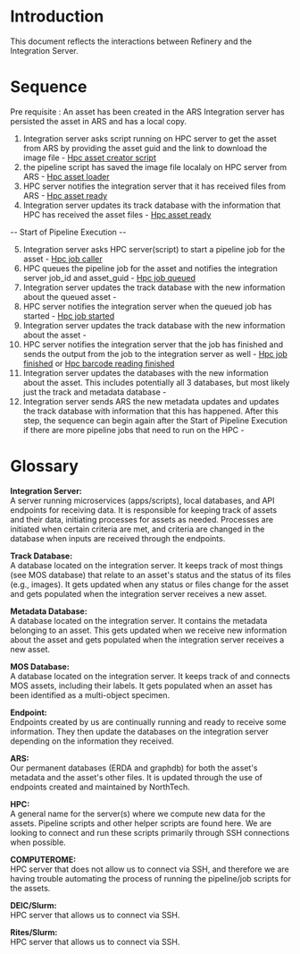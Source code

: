 # Introduction
This document reflects the interactions between Refinery and the Integration Server.

# Sequence
Pre requisite :  An asset has been created in the ARS 
Integration server has persisted the asset in ARS and has a local copy. 

1. Integration server asks script running on HPC server to get the asset from ARS by providing the asset guid and the link to download the image file - [Hpc asset creator script](Component_write_up/hpc_asset_creator.md)
2. the pipeline script has saved the image file localaly on HPC server from ARS - [Hpc asset loader](Component_write_up\hpc_pipeline_asset_loader.md)
3. HPC server notifies the integration server that it has received files from ARS - [Hpc asset ready](Component_write_up/hpc_api_asset_ready.md)
4. Integration server updates its track database with the information that HPC has received the asset files - [Hpc asset ready](Component_write_up/hpc_api_asset_ready.md)

-- Start of Pipeline Execution --

5. Integration server asks HPC server(script) to start a pipeline job for the asset - [Hpc job caller](Component_write_up\hpc_job_caller.md)
6. HPC queues the pipeline job for the asset and notifies the integration server job_id and asset_guid - [Hpc job queued](Component_write_up/hpc_api_queue_job.md)
7. Integration server updates the track database with the new information about the queued asset - 
8. HPC server notifies the integration server when the queued job has started - [Hpc job started](Component_write_up/hpc_api_start_job.md)
9. Integration server updates the track database with the new information about the asset -
10. HPC server notifies the integration server that the job has finished and sends the output from the job to the integration server as well - [Hpc job finished](Component_write_up/hpc_api_update_asset.md) or [Hpc barcode reading finished](Component_write_up/hpc_api_barcode.md)
11. Integration server updates the databases with the new information about the asset. This includes potentially all 3 databases, but most likely just the track and metadata database -
12. Integration server sends ARS the new metadata updates and updates the track database with information that this has happened. After this step, the sequence can begin again after the Start of Pipeline Execution if there are more pipeline jobs that need to run on the HPC -

# Glossary

**Integration Server:**  
A server running microservices (apps/scripts), local databases, and API endpoints for receiving data. It is responsible for keeping track of assets and their data, initiating processes for assets as needed. Processes are initiated when certain criteria are met, and criteria are changed in the database when inputs are received through the endpoints.

**Track Database:**  
A database located on the integration server. It keeps track of most things (see MOS database) that relate to an asset's status and the status of its files (e.g., images). It gets updated when any status or files change for the asset and gets populated when the integration server receives a new asset.

**Metadata Database:**  
A database located on the integration server. It contains the metadata belonging to an asset. This gets updated when we receive new information about the asset and gets populated when the integration server receives a new asset.

**MOS Database:**  
A database located on the integration server. It keeps track of and connects MOS assets, including their labels. It gets populated when an asset has been identified as a multi-object specimen.

**Endpoint:**  
Endpoints created by us are continually running and ready to receive some information. They then update the databases on the integration server depending on the information they received.

**ARS:**  
Our permanent databases (ERDA and graphdb) for both the asset's metadata and the asset's other files. It is updated through the use of endpoints created and maintained by NorthTech.

**HPC:**  
A general name for the server(s) where we compute new data for the assets. Pipeline scripts and other helper scripts are found here. We are looking to connect and run these scripts primarily through SSH connections when possible.

**COMPUTEROME:**  
HPC server that does not allow us to connect via SSH, and therefore we are having trouble automating the process of running the pipeline/job scripts for the assets.

**DEIC/Slurm:**  
HPC server that allows us to connect via SSH.

**Rites/Slurm:**  
HPC server that allows us to connect via SSH.

